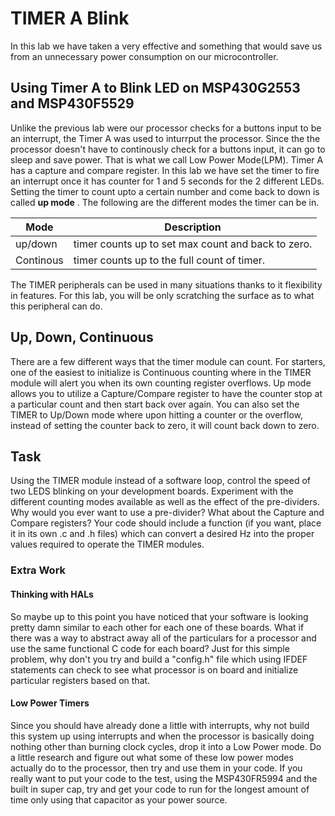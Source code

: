 # TIMER A Blink
In this lab we have taken a very effective and something that would save us from an unnecessary power consumption on our microcontroller. 
## Using Timer A to Blink LED on MSP430G2553 and MSP430F5529
Unlike the previous lab were our processor checks for a buttons input to be an interrupt, the Timer A was used to inturrput the processor. Since the the processor doesn't have to continously check for a buttons input, it can go to sleep and save power. That is what we call Low Power Mode(LPM). 
Timer A has a capture and compare register. In this lab we have set the timer to fire an interrupt once it has counter for 1 and 5 seconds for the 2 different LEDs. Setting the timer to count upto a certain number and come back to down is called **up mode** . The following are the different modes the timer can be in. 

|Mode | Description|
|-----|-------------|
|up/down| timer counts up to set max count and back to zero.|
|Continous| timer counts up to the full count of timer.|

The TIMER peripherals can be used in many situations thanks to it flexibility in features. For this lab, you will be only scratching the surface as to what this peripheral can do. 

## Up, Down, Continuous 
There are a few different ways that the timer module can count. For starters, one of the easiest to initialize is Continuous counting where in the TIMER module will alert you when its own counting register overflows. Up mode allows you to utilize a Capture/Compare register to have the counter stop at a particular count and then start back over again. You can also set the TIMER to Up/Down mode where upon hitting a counter or the overflow, instead of setting the counter back to zero, it will count back down to zero. 

## Task
Using the TIMER module instead of a software loop, control the speed of two LEDS blinking on your development boards. Experiment with the different counting modes available as well as the effect of the pre-dividers. Why would you ever want to use a pre-divider? What about the Capture and Compare registers? Your code should include a function (if you want, place it in its own .c and .h files) which can convert a desired Hz into the proper values required to operate the TIMER modules.

### Extra Work
#### Thinking with HALs
So maybe up to this point you have noticed that your software is looking pretty damn similar to each other for each one of these boards. What if there was a way to abstract away all of the particulars for a processor and use the same functional C code for each board? Just for this simple problem, why don't you try and build a "config.h" file which using IFDEF statements can check to see what processor is on board and initialize particular registers based on that.

#### Low Power Timers
Since you should have already done a little with interrupts, why not build this system up using interrupts and when the processor is basically doing nothing other than burning clock cycles, drop it into a Low Power mode. Do a little research and figure out what some of these low power modes actually do to the processor, then try and use them in your code. If you really want to put your code to the test, using the MSP430FR5994 and the built in super cap, try and get your code to run for the longest amount of time only using that capacitor as your power source.
